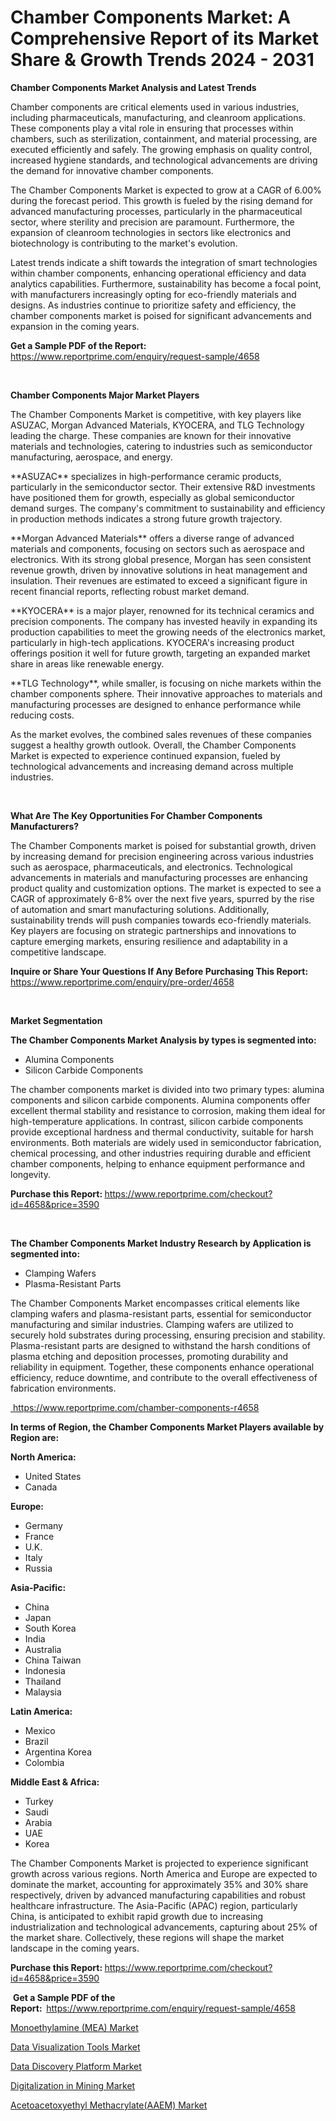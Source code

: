 <p><h1>Chamber Components Market: A Comprehensive Report of its Market Share & Growth Trends 2024 - 2031</h1></p><p><strong>Chamber Components Market Analysis and Latest Trends</strong></p>
<p><p>Chamber components are critical elements used in various industries, including pharmaceuticals, manufacturing, and cleanroom applications. These components play a vital role in ensuring that processes within chambers, such as sterilization, containment, and material processing, are executed efficiently and safely. The growing emphasis on quality control, increased hygiene standards, and technological advancements are driving the demand for innovative chamber components.</p><p>The Chamber Components Market is expected to grow at a CAGR of 6.00% during the forecast period. This growth is fueled by the rising demand for advanced manufacturing processes, particularly in the pharmaceutical sector, where sterility and precision are paramount. Furthermore, the expansion of cleanroom technologies in sectors like electronics and biotechnology is contributing to the market's evolution.</p><p>Latest trends indicate a shift towards the integration of smart technologies within chamber components, enhancing operational efficiency and data analytics capabilities. Furthermore, sustainability has become a focal point, with manufacturers increasingly opting for eco-friendly materials and designs. As industries continue to prioritize safety and efficiency, the chamber components market is poised for significant advancements and expansion in the coming years.</p></p>
<p><strong>Get a Sample PDF of the Report:&nbsp;</strong> <a href="https://www.reportprime.com/enquiry/request-sample/4658">https://www.reportprime.com/enquiry/request-sample/4658</a></p>
<p>&nbsp;</p>
<p><strong>Chamber Components Major Market Players</strong></p>
<p><p>The Chamber Components Market is competitive, with key players like ASUZAC, Morgan Advanced Materials, KYOCERA, and TLG Technology leading the charge. These companies are known for their innovative materials and technologies, catering to industries such as semiconductor manufacturing, aerospace, and energy.</p><p>**ASUZAC** specializes in high-performance ceramic products, particularly in the semiconductor sector. Their extensive R&D investments have positioned them for growth, especially as global semiconductor demand surges. The company's commitment to sustainability and efficiency in production methods indicates a strong future growth trajectory.</p><p>**Morgan Advanced Materials** offers a diverse range of advanced materials and components, focusing on sectors such as aerospace and electronics. With its strong global presence, Morgan has seen consistent revenue growth, driven by innovative solutions in heat management and insulation. Their revenues are estimated to exceed a significant figure in recent financial reports, reflecting robust market demand.</p><p>**KYOCERA** is a major player, renowned for its technical ceramics and precision components. The company has invested heavily in expanding its production capabilities to meet the growing needs of the electronics market, particularly in high-tech applications. KYOCERA's increasing product offerings position it well for future growth, targeting an expanded market share in areas like renewable energy.</p><p>**TLG Technology**, while smaller, is focusing on niche markets within the chamber components sphere. Their innovative approaches to materials and manufacturing processes are designed to enhance performance while reducing costs.</p><p>As the market evolves, the combined sales revenues of these companies suggest a healthy growth outlook. Overall, the Chamber Components Market is expected to experience continued expansion, fueled by technological advancements and increasing demand across multiple industries.</p></p>
<p>&nbsp;</p>
<p><strong>What Are The Key Opportunities For Chamber Components Manufacturers?</strong></p>
<p><p>The Chamber Components market is poised for substantial growth, driven by increasing demand for precision engineering across various industries such as aerospace, pharmaceuticals, and electronics. Technological advancements in materials and manufacturing processes are enhancing product quality and customization options. The market is expected to see a CAGR of approximately 6-8% over the next five years, spurred by the rise of automation and smart manufacturing solutions. Additionally, sustainability trends will push companies towards eco-friendly materials. Key players are focusing on strategic partnerships and innovations to capture emerging markets, ensuring resilience and adaptability in a competitive landscape.</p></p>
<p><strong>Inquire or Share Your Questions If Any Before Purchasing This Report:</strong> <a href="https://www.reportprime.com/enquiry/pre-order/4658">https://www.reportprime.com/enquiry/pre-order/4658</a></p>
<p>&nbsp;</p>
<p><strong>Market Segmentation</strong></p>
<p><strong>The Chamber Components Market Analysis by types is segmented into:</strong></p>
<p><ul><li>Alumina Components</li><li>Silicon Carbide Components</li></ul></p>
<p><p>The chamber components market is divided into two primary types: alumina components and silicon carbide components. Alumina components offer excellent thermal stability and resistance to corrosion, making them ideal for high-temperature applications. In contrast, silicon carbide components provide exceptional hardness and thermal conductivity, suitable for harsh environments. Both materials are widely used in semiconductor fabrication, chemical processing, and other industries requiring durable and efficient chamber components, helping to enhance equipment performance and longevity.</p></p>
<p><strong>Purchase this Report:&nbsp;</strong><a href="https://www.reportprime.com/checkout?id=4658&price=3590">https://www.reportprime.com/checkout?id=4658&price=3590</a></p>
<p>&nbsp;</p>
<p><strong>The Chamber Components Market Industry Research by Application is segmented into:</strong></p>
<p><ul><li>Clamping Wafers</li><li>Plasma-Resistant Parts</li></ul></p>
<p><p>The Chamber Components Market encompasses critical elements like clamping wafers and plasma-resistant parts, essential for semiconductor manufacturing and similar industries. Clamping wafers are utilized to securely hold substrates during processing, ensuring precision and stability. Plasma-resistant parts are designed to withstand the harsh conditions of plasma etching and deposition processes, promoting durability and reliability in equipment. Together, these components enhance operational efficiency, reduce downtime, and contribute to the overall effectiveness of fabrication environments.</p></p>
<p><a href="https://www.reportprime.com/chamber-components-r4658">&nbsp;https://www.reportprime.com/chamber-components-r4658</a></p>
<p><strong>In terms of Region, the Chamber Components Market Players available by Region are:</strong></p>
<p>
    <p> <strong> North America: </strong>
        <ul>
            <li>United States</li>
            <li>Canada</li>
        </ul>
        </p> 
    <p> <strong> Europe: </strong>
        <ul>
            <li>Germany</li>
            <li>France</li>
            <li>U.K.</li>
            <li>Italy</li>
            <li>Russia</li>
        </ul>
        </p> 
    <p> <strong> Asia-Pacific: </strong>
        <ul>
            <li>China</li>
            <li>Japan</li>
            <li>South Korea</li>
            <li>India</li>
            <li>Australia</li>
            <li>China Taiwan</li>
            <li>Indonesia</li>
            <li>Thailand</li>
            <li>Malaysia</li>
        </ul>
        </p> 
    <p> <strong> Latin America: </strong>
        <ul>
            <li>Mexico</li>
            <li>Brazil</li>
            <li>Argentina Korea</li>
            <li>Colombia</li>
        </ul>
        </p> 
    <p> <strong> Middle East & Africa: </strong>
        <ul>
            <li>Turkey</li>
            <li>Saudi</li>
            <li>Arabia</li>
            <li>UAE</li>
            <li>Korea</li>
        </ul>
    </p>
    </p>
<p><p>The Chamber Components Market is projected to experience significant growth across various regions. North America and Europe are expected to dominate the market, accounting for approximately 35% and 30% share respectively, driven by advanced manufacturing capabilities and robust healthcare infrastructure. The Asia-Pacific (APAC) region, particularly China, is anticipated to exhibit rapid growth due to increasing industrialization and technological advancements, capturing about 25% of the market share. Collectively, these regions will shape the market landscape in the coming years.</p></p>
<p><strong>Purchase this Report: </strong><a href="https://www.reportprime.com/checkout?id=4658&price=3590">https://www.reportprime.com/checkout?id=4658&price=3590</a></p>
<p>&nbsp;<strong>Get a Sample PDF of the Report:&nbsp;&nbsp;</strong><a href="https://www.reportprime.com/enquiry/request-sample/4658">https://www.reportprime.com/enquiry/request-sample/4658</a></p>
<p><strong></strong></p>
<p><p><a href="https://issuu.com/reportprime-2/docs/monoethylamine-mea-market-size-2030_fc63e249bb76b2">Monoethylamine (MEA) Market</a></p><p><a href="https://www.linkedin.com/pulse/data-visualization-tools-market-size-share-trends-analysis-8nwfe?trackingId=mwcqaAC%2FQluxMK9FgCoR3A%3D%3D">Data Visualization Tools Market</a></p><p><a href="https://www.linkedin.com/pulse/data-discovery-platform-market-industry-landscape-growth-7uywe?trackingId=u4HKIY4ST1CANwW10BlAww%3D%3D">Data Discovery Platform Market</a></p><p><a href="https://www.linkedin.com/pulse/digitalization-mining-market-share-new-trends-analysis-yi4de?trackingId=lqti7Dc9Sw2MOEz7n6l62Q%3D%3D">Digitalization in Mining Market</a></p><p><a href="https://issuu.com/reportprime-2/docs/acetoacetoxyethyl-methacrylateaaem-_3496422ab1dea5">Acetoacetoxyethyl Methacrylate(AAEM) Market</a></p></p>